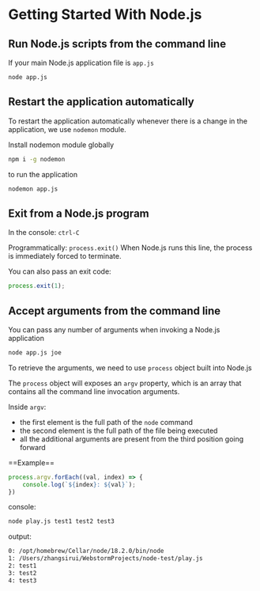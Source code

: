 # Getting Started With Node.js

## Run Node.js scripts from the command line

If your main Node.js application file is `app.js`

```bash
node app.js
```

## Restart the application automatically

To restart the application automatically whenever there is a change in the application, we use `nodemon` module.

Install nodemon module globally

```bash
npm i -g nodemon
```

to run the application

```bash
nodemon app.js
```

## Exit from a Node.js program

In the console: `ctrl-C`

Programmatically: `process.exit()`
When Node.js runs this line, the process is immediately forced to terminate.

You can also pass an exit code:

```javascript
process.exit(1);
```

## Accept arguments from the command line

You can pass any number of arguments when invoking a Node.js application

```bash
node app.js joe
```

To retrieve the arguments, we need to use `process` object built into Node.js

The `process` object will exposes an `argv` property, which is an array that contains all the command line invocation arguments.

Inside `argv`:

- the first element is the full path of the `node` command
- the second element is the full path of the file being executed
- all the additional arguments are present from the third position going forward

==Example==

```javascript
process.argv.forEach((val, index) => {
    console.log(`${index}: ${val}`);
})
```

console:

```bash
node play.js test1 test2 test3 
```

output:

```bash
0: /opt/homebrew/Cellar/node/18.2.0/bin/node
1: /Users/zhangsirui/WebstormProjects/node-test/play.js
2: test1
3: test2
4: test3
```

